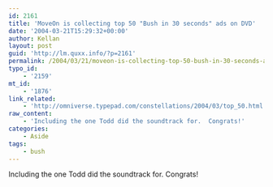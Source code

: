 ```yaml
---
id: 2161
title: 'MoveOn is collecting top 50 "Bush in 30 seconds" ads on DVD'
date: '2004-03-21T15:29:32+00:00'
author: Kellan
layout: post
guid: 'http://lm.quxx.info/?p=2161'
permalink: /2004/03/21/moveon-is-collecting-top-50-bush-in-30-seconds-ads-on-dvd/
typo_id:
    - '2159'
mt_id:
    - '1876'
link_related:
    - 'http://omniverse.typepad.com/constellations/2004/03/top_50.html'
raw_content:
    - 'Including the one Todd did the soundtrack for.  Congrats!'
categories:
    - Aside
tags:
    - bush
---
```


Including the one Todd did the soundtrack for. Congrats!